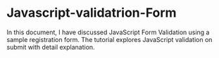 # Javascript-validatrion-Form
In this document, I have discussed JavaScript Form Validation using a sample registration form. The tutorial explores JavaScript validation on submit with detail explanation.
